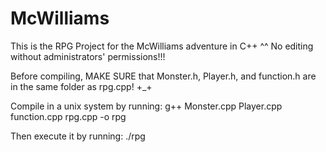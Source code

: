 McWilliams
==========
This is the RPG Project for the McWilliams adventure in C++ ^^
No editing without administrators' permissions!!!

Before compiling, MAKE SURE that Monster.h, Player.h, and function.h are in the same folder as rpg.cpp! +_+

Compile in a unix system by running: g++ Monster.cpp Player.cpp function.cpp rpg.cpp -o rpg

Then execute it by running: ./rpg
